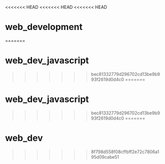 <<<<<<< HEAD
<<<<<<< HEAD
<<<<<<< HEAD
# web_development
=======
# web_dev_javascript
>>>>>>> bec81332779d296702cd13be9b993f2619d0d4c0
=======
# web_dev_javascript
>>>>>>> bec81332779d296702cd13be9b993f2619d0d4c0
=======
# web_dev
>>>>>>> 8f798d558f08cffbff2e72c7806a195d09cabe51

